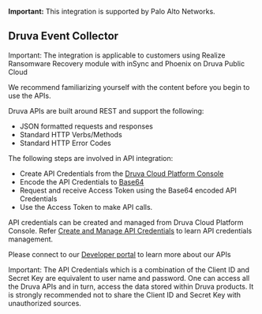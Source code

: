 **Important:** This integration is supported by Palo Alto Networks.

## Druva Event Collector

Important: The integration is applicable to customers using Realize Ransomware Recovery module with inSync and Phoenix on Druva Public Cloud

We recommend familiarizing yourself with the content before you begin to use the APIs.

Druva APIs are built around REST and support the following:

- JSON formatted requests and responses
- Standard HTTP Verbs/Methods
- Standard HTTP Error Codes

The following steps are involved in API integration:

- Create API Credentials from the [Druva Cloud Platform Console](https://login.druva.com/)
- Encode the API Credentials to [Base64](https://www.base64encode.org/)
- Request and receive Access Token using the Base64 encoded API Credentials
- Use the Access Token to make API calls.

API credentials can be created and managed from Druva Cloud Platform Console. Refer [Create and Manage API Credentials](https://docs.druva.com/Druva_Cloud_Platform/Integration_with_Druva_APIs/Create_and_Manage_API_Credentials#Create_new_credentials) to learn API credentials management.

Please connect to our [Developer portal](https://developer.druva.com/docs) to learn more about our APIs

Important: The API Credentials which is a combination of the Client ID and Secret Key are equivalent to user name and password. One can access all the Druva APIs and in turn, access the data stored within Druva products. It is strongly recommended not to share the Client ID and Secret Key with unauthorized sources.